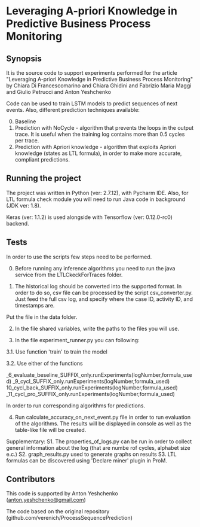 # Leveraging A-priori Knowledge in Predictive Business Process Monitoring

## Synopsis

It is the source code to support experiments performed for the article "Leveraging A-priori Knowledge in Predictive Business Process Monitoring" by Chiara Di Francescomarino and Chiara Ghidini and Fabrizio Maria Maggi and Giulio Petrucci and Anton Yeshchenko

Code can be used to train LSTM models to predict sequences of next events. Also, different prediction techniques available:

0. Baseline
1. Prediction with NoCycle - algorithm that prevents the loops in the output trace. It is useful when the training log contains more than 0.5 cycles per trace.
2. Prediction with Apriori knowledge - algorithm that exploits Apriori knowledge (states as LTL formula), in order to make more accurate, compliant predictions.



## Running the project

The project was written in Python (ver: 2.7.12), with Pycharm IDE. Also, for LTL formula check module you
will need to run Java code in background (JDK ver: 1.8).

Keras (ver: 1.1.2) is used alongside with Tensorflow (ver: 0.12.0-rc0) backend.

## Tests

In order to use the scripts few steps need to be performed.

0. Before running any inference algorithms you need to run the java service from the LTLCkeckForTraces folder.

1. The historical log should be converted into the supported format.
In order to do so, csv file can be processed by the script csv_converter.py.
Just feed the full csv log, and specify where the case ID, activity ID, and timestamps are.

Put the file in the data folder.

2. In the file shared variables, write the paths to the files you will use.

3. In the file experiment_runner.py you can following:

3.1. Use function 'train' to train the model

3.2. Use either of the functions

_6_evaluate_beseline_SUFFIX_only.runExperiments(logNumber,formula_used)
_9_cycl_SUFFIX_only.runExperiments(logNumber,formula_used)
10_cycl_back_SUFFIX_only.runExperiments(logNumber,formula_used)
_11_cycl_pro_SUFFIX_only.runExperiments(logNumber,formula_used)

In order to run corresponding algorithms for predictions.

4. Run calculate_accuracy_on_next_event.py file in order to run evaluation of the algorithms.
The results will be displayed in console as well as the table-like file will be created.

Supplementary:
S1. The properties_of_logs.py can be run in order to collect general information about the log (that are numbe rof cycles, alphabet size e.c.)
S2. graph_results.py used to generate graphs on results
S3. LTL formulas can be discovered using 'Declare miner' plugin in ProM.

## Contributors

This code is supported by Anton Yeshchenko (anton.yeshchenko@gmail.com)


The code based on the original repository (github.com/verenich/ProcessSequencePrediction)




